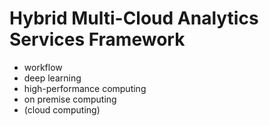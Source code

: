 # Hybrid Multi-Cloud Analytics Services Framework

* workflow
* deep learning
* high-performance computing
* on premise computing
* (cloud computing)

